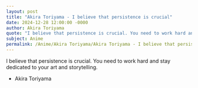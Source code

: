```yaml
---
layout: post
title: "Akira Toriyama - I believe that persistence is crucial"
date: 2024-12-28 12:00:00 -0000
author: Akira Toriyama
quote: "I believe that persistence is crucial. You need to work hard and stay dedicated to your art and storytelling."
subject: Anime
permalink: /Anime/Akira Toriyama/Akira Toriyama - I believe that persistence is crucial
---
```


I believe that persistence is crucial. You need to work hard and stay dedicated to your art and storytelling.

- Akira Toriyama
